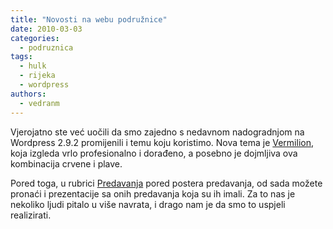 ```yaml
---
title: "Novosti na webu podružnice"
date: 2010-03-03
categories: 
  - podruznica
tags: 
  - hulk
  - rijeka
  - wordpress
authors: 
  - vedranm
---
```


Vjerojatno ste već uočili da smo zajedno s nedavnom nadogradnjom na Wordpress 2.9.2 promijenili i temu koju koristimo. Nova tema je [Vermilion](https://wordpress.org/themes/vermillon/), koja izgleda vrlo profesionalno i dorađeno, a posebno je dojmljiva ova kombinacija crvene i plave.

Pored toga, u rubrici [Predavanja](../aktivnosti.md#openclass#akademska-godina-20092010) pored postera predavanja, od sada možete pronaći i prezentacije sa onih predavanja koja su ih imali. Za to nas je nekoliko ljudi pitalo u više navrata, i drago nam je da smo to uspjeli realizirati.
